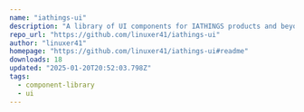 ```yaml
---
name: "iathings-ui"
description: "A library of UI components for IATHINGS products and beyond."
repo_url: "https://github.com/linuxer41/iathings-ui"
author: "linuxer41"
homepage: "https://github.com/linuxer41/iathings-ui#readme"
downloads: 18
updated: "2025-01-20T20:52:03.798Z"
tags: 
  - component-library
  - ui
---
```

